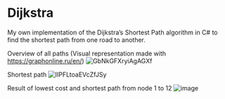 # Dijkstra

My own implementation of the Dijkstra’s Shortest Path algorithm in C# to find the shortest path from one road to another.

Overview of all paths (Visual representation made with https://graphonline.ru/en/)
![GbNkGFXryiAgAGXf](https://github.com/ViniciusNascDeMoraes/Dijkstra/assets/116955303/9367b112-2b16-4102-b6fe-0e85f09a46e6)

Shortest path
![IIPFLtoaEVcZfJSy](https://github.com/ViniciusNascDeMoraes/Dijkstra/assets/116955303/35b7ab21-1bd8-4999-9001-0a9ed8685d37)

Result of lowest cost and shortest path from node 1 to 12
![image](https://github.com/ViniciusNascDeMoraes/Dijkstra/assets/116955303/26ac37bc-27aa-4595-a85c-853acc3c06dc)

